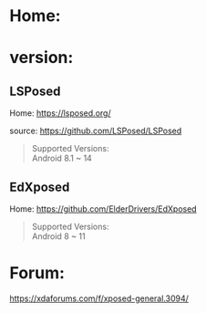 # Home:

# version:
## LSPosed
Home: https://lsposed.org/

source: https://github.com/LSPosed/LSPosed

>Supported Versions:  
>Android 8.1 ~ 14

## EdXposed
Home: https://github.com/ElderDrivers/EdXposed

>Supported Versions:  
>Android 8 ~ 11

# Forum:
https://xdaforums.com/f/xposed-general.3094/
